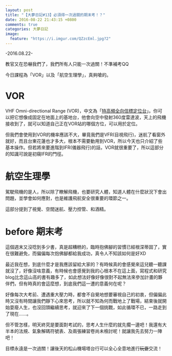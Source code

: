 ```yaml
---
layout: post
title: "【大夢日記#13】必須得一次過關的期末考！？"
date: 2016-08-22 21:43:15 +0800
comments: true
categories: 大夢日記
image:
  feature: "https://i.imgur.com/QZzcEml.jpg?2"
---
```


-2016.08.22-

教官又在恐嚇我們了，我們所有人只能一次過關！不準補考QQ

今日課程為「VOR」以及「航空生理學」，真夠嗆的。

<!-- more -->

# VOR

VHF Omni-directional Range (VOR)，中文為「[特高頻全向信標定位台](https://zh.wikipedia.org/wiki/%E7%94%9A%E9%AB%98%E9%A2%91%E5%85%A8%E5%90%91%E4%BF%A1%E6%A0%87)」。你可以把它想像成固定在地面上的基地台，他會向空中發射360度雷達波，天上的飛機接收到了，就可以知道自己正在VOR站的哪個方位，可以用於定位。

但我們會使用到VOR的機率應該不大，畢竟我們是VFR(目視飛行)，迷航了看窗外就好，而且台東花蓮也才多大，根本不需要動用到VOR，所以今天也只介紹了些基本操作。但若將來要進階到IFR(儀器飛行)的話，VOR就很重要了，所以這部分的知識可說是初窺IFR的門徑。

# 航空生理學

駕駛飛機的是人，所以除了瞭解飛機，也要研究人體，知道人體在什麼狀況下會出問題，並學會如何應對，也是維護飛航安全很重要的環節之一。

這部分提到了視覺、空間迷航、壓力控管、和酒精。

# before 期末考

這個週末又沒唸到多少書，真是超糟糕的，臨時抱佛腳的習慣已經根深蒂固了，實在很難避免，而偏偏每次抱佛腳都給我成功，真令人不知該如何是好XD

最近我在想，到底什麼才是我應該留給大家的？有時候真的會感覺來這兒聽一聽課就沒了，好像沒啥意義，有時候也會感覺到我的心根本不在這上面，寫程式和研究blog比念這山高的書有趣多了，如此想法好像好像很對不起無法來參加計畫的夥伴們，但有時真的會這麼想，到底我們這一遭的意義何在呢？

好像每次大考前、遭遇重大壓力時，都會不自覺地想要審視自己的初衷，但偏偏此時又沒有時間讓我們靜下心來思考，所以就不知為何而戰地上了戰場，結束後就開始耍廢人生，也沒回頭繼續思考，就迎來了下一個挑戰，如此循環不已，一路走到了現在......。

但不管怎樣，明天終究是要面對考試的，思考人生什麼的就先擱一邊吧！我還有大半本的法規、氣象解碼符號表、及兩張練習卷尚未檢討呢！就讓我先去努力一陣吧！

目標永遠是一次過關！讓後天的松山機場塔台行可以全心全意地進行<del>玩耍</del>交流！
